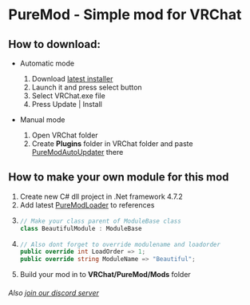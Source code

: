 # PureMod - Simple mod for VRChat

## How to download:

- Automatic mode
  1. Download [latest installer](https://github.com/PureFoxCore/PureMod/releases/latest/download/PureModInstaller.exe)
  2. Launch it and press select button
  3. Select VRChat.exe file
  4. Press Update | Install

- Manual mode
  1. Open VRChat folder
  2. Create **Plugins** folder in VRChat folder and paste [PureModAutoUpdater](https://github.com/PureFoxCore/PureMod/releases/latest/download/PureModAutoUpdater.dll) there
     

## How to make your own module for this mod

1. Create new C# dll project in .Net framework 4.7.2
2. Add latest [PureModLoader](https://github.com/PureFoxCore/PureMod/releases/latest/download/PureModLoader.dll) to references
3. ```csharp
   // Make your class parent of ModuleBase class
   class BeautifulModule : ModuleBase
   ```
4. ```csharp
   // Also dont forget to override modulename and loadorder
   public override int LoadOrder => 1;
   public override string ModuleName => "Beautiful";
   ```
5. Build your mod in to **VRChat/PureMod/Mods** folder

###### Also [join our discord server](https://discord.gg/VCbeWNW)
